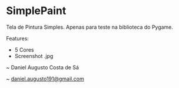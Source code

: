 # SimplePaint

Tela de Pintura Simples. Apenas para teste na biblioteca do Pygame.

Features:
* 5 Cores
* Screenshot .jpg

~ Daniel Augusto Costa de Sá

~ daniel.augusto191@gmail.com
